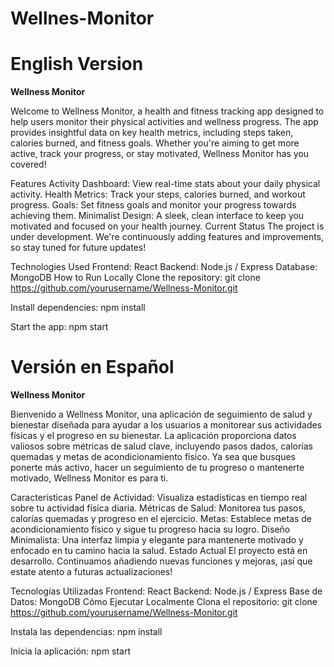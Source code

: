 # Wellnes-Monitor

# English Version

****Wellness Monitor****

Welcome to Wellness Monitor, a health and fitness tracking app designed to help users monitor their physical activities and wellness progress. The app provides insightful data on key health metrics, including steps taken, calories burned, and fitness goals. Whether you're aiming to get more active, track your progress, or stay motivated, Wellness Monitor has you covered!

Features
Activity Dashboard: View real-time stats about your daily physical activity.
Health Metrics: Track your steps, calories burned, and workout progress.
Goals: Set fitness goals and monitor your progress towards achieving them.
Minimalist Design: A sleek, clean interface to keep you motivated and focused on your health journey.
Current Status
The project is under development. We're continuously adding features and improvements, so stay tuned for future updates!

Technologies Used
Frontend: React
Backend: Node.js / Express
Database: MongoDB
How to Run Locally
Clone the repository:
git clone https://github.com/yourusername/Wellness-Monitor.git

Install dependencies:
npm install

Start the app:
npm start

# Versión en Español

**Wellness Monitor** 

Bienvenido a Wellness Monitor, una aplicación de seguimiento de salud y bienestar diseñada para ayudar a los usuarios a monitorear sus actividades físicas y el progreso en su bienestar. La aplicación proporciona datos valiosos sobre métricas de salud clave, incluyendo pasos dados, calorías quemadas y metas de acondicionamiento físico. Ya sea que busques ponerte más activo, hacer un seguimiento de tu progreso o mantenerte motivado, Wellness Monitor es para ti.

Características
Panel de Actividad: Visualiza estadísticas en tiempo real sobre tu actividad física diaria.
Métricas de Salud: Monitorea tus pasos, calorías quemadas y progreso en el ejercicio.
Metas: Establece metas de acondicionamiento físico y sigue tu progreso hacia su logro.
Diseño Minimalista: Una interfaz limpia y elegante para mantenerte motivado y enfocado en tu camino hacia la salud.
Estado Actual
El proyecto está en desarrollo. Continuamos añadiendo nuevas funciones y mejoras, ¡así que estate atento a futuras actualizaciones!

Tecnologías Utilizadas
Frontend: React
Backend: Node.js / Express
Base de Datos: MongoDB
Cómo Ejecutar Localmente
Clona el repositorio:
git clone https://github.com/yourusername/Wellness-Monitor.git

Instala las dependencias:
npm install

Inicia la aplicación:
npm start

